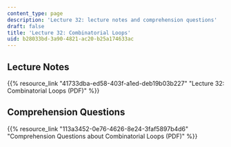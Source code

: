 ```yaml
---
content_type: page
description: 'Lecture 32: lecture notes and comprehension questions'
draft: false
title: 'Lecture 32: Combinatorial Loops'
uid: b28033bd-3a90-4821-ac20-b25a174633ac
---
```

## Lecture Notes

{{% resource_link "41733dba-ed58-403f-a1ed-deb19b03b227" "Lecture 32: Combinatorial Loops (PDF)" %}}

## Comprehension Questions

{{% resource_link "113a3452-0e76-4626-8e24-3faf5897b4d6" "Comprehension Questions about Combinatorial Loops (PDF)" %}}